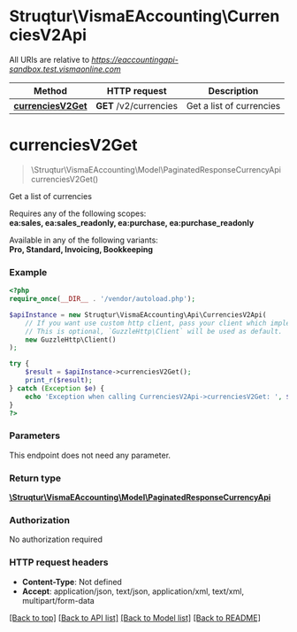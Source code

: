 # Struqtur\VismaEAccounting\CurrenciesV2Api

All URIs are relative to *https://eaccountingapi-sandbox.test.vismaonline.com*

Method | HTTP request | Description
------------- | ------------- | -------------
[**currenciesV2Get**](CurrenciesV2Api.md#currenciesV2Get) | **GET** /v2/currencies | Get a list of currencies


# **currenciesV2Get**
> \Struqtur\VismaEAccounting\Model\PaginatedResponseCurrencyApi currenciesV2Get()

Get a list of currencies

<p>Requires any of the following scopes: <br><b>ea:sales, ea:sales_readonly, ea:purchase, ea:purchase_readonly</b></p><p>Available in any of the following variants: <br><b>Pro, Standard, Invoicing, Bookkeeping</b></p>

### Example
```php
<?php
require_once(__DIR__ . '/vendor/autoload.php');

$apiInstance = new Struqtur\VismaEAccounting\Api\CurrenciesV2Api(
    // If you want use custom http client, pass your client which implements `GuzzleHttp\ClientInterface`.
    // This is optional, `GuzzleHttp\Client` will be used as default.
    new GuzzleHttp\Client()
);

try {
    $result = $apiInstance->currenciesV2Get();
    print_r($result);
} catch (Exception $e) {
    echo 'Exception when calling CurrenciesV2Api->currenciesV2Get: ', $e->getMessage(), PHP_EOL;
}
?>
```

### Parameters
This endpoint does not need any parameter.

### Return type

[**\Struqtur\VismaEAccounting\Model\PaginatedResponseCurrencyApi**](../Model/PaginatedResponseCurrencyApi.md)

### Authorization

No authorization required

### HTTP request headers

 - **Content-Type**: Not defined
 - **Accept**: application/json, text/json, application/xml, text/xml, multipart/form-data

[[Back to top]](#) [[Back to API list]](../../README.md#documentation-for-api-endpoints) [[Back to Model list]](../../README.md#documentation-for-models) [[Back to README]](../../README.md)

